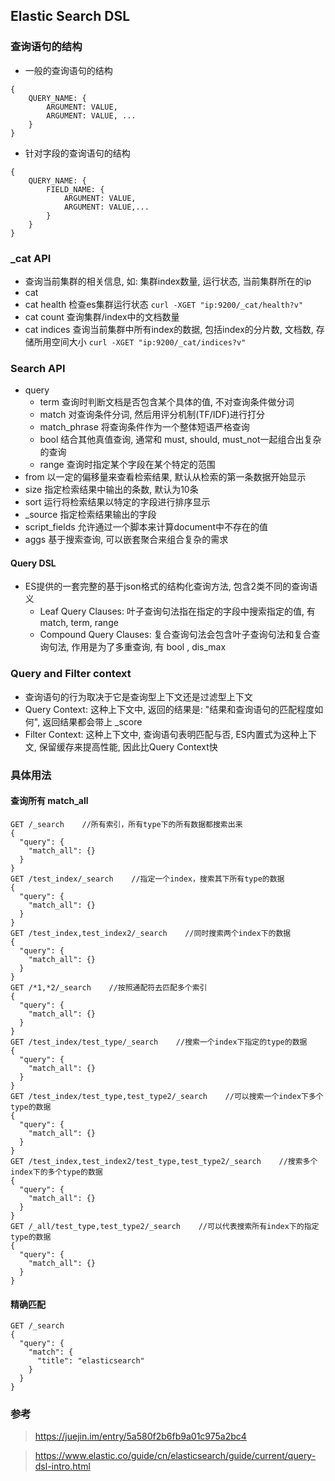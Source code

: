 Elastic Search DSL
---

### 查询语句的结构
+ 一般的查询语句的结构
```shell
{
	QUERY_NAME: {
		ARGUMENT: VALUE,
		ARGUMENT: VALUE, ...
	}
}
```
+ 针对字段的查询语句的结构
```shell
{
    QUERY_NAME: {
        FIELD_NAME: {
            ARGUMENT: VALUE,
            ARGUMENT: VALUE,...
        }
    }
}
```


### _cat API
+ 查询当前集群的相关信息, 如: 集群index数量, 运行状态, 当前集群所在的ip
+ cat 
+ cat health 检查es集群运行状态 `curl -XGET "ip:9200/_cat/health?v"`
+ cat count 查询集群/index中的文档数量 
+ cat indices 查询当前集群中所有index的数据, 包括index的分片数, 文档数, 存储所用空间大小 `curl -XGET "ip:9200/_cat/indices?v"`



### Search API
+ query
	+ term  查询时判断文档是否包含某个具体的值, 不对查询条件做分词
	+ match 对查询条件分词, 然后用评分机制(TF/IDF)进行打分
	+ match_phrase 将查询条件作为一个整体短语严格查询
	+ bool 结合其他真值查询, 通常和 must, should, must_not一起组合出复杂的查询
	+ range 查询时指定某个字段在某个特定的范围
+ from 以一定的偏移量来查看检索结果, 默认从检索的第一条数据开始显示
+ size 指定检索结果中输出的条数, 默认为10条
+ sort 运行将检索结果以特定的字段进行排序显示
+ _source 指定检索结果输出的字段
+ script_fields 允许通过一个脚本来计算document中不存在的值
+ aggs 基于搜索查询, 可以嵌套聚合来组合复杂的需求

#### Query DSL
+ ES提供的一套完整的基于json格式的结构化查询方法, 包含2类不同的查询语义
	+ Leaf Query Clauses: 叶子查询句法指在指定的字段中搜索指定的值, 有match, term, range
	+ Compound Query Clauses: 复合查询句法会包含叶子查询句法和复合查询句法, 作用是为了多重查询, 有 bool , dis_max
	


### Query and Filter context
+ 查询语句的行为取决于它是查询型上下文还是过滤型上下文
+ Query Context: 这种上下文中, 返回的结果是: "结果和查询语句的匹配程度如何", 返回结果都会带上 _score
+ Filter Context: 这种上下文中, 查询语句表明匹配与否, ES内置式为这种上下文, 保留缓存来提高性能, 因此比Query Context快


### 具体用法
#### 查询所有 match_all
```shell
GET /_search    //所有索引，所有type下的所有数据都搜索出来
{
  "query": {
    "match_all": {}
  }
}
GET /test_index/_search    //指定一个index，搜索其下所有type的数据
{
  "query": {
    "match_all": {}
  }
}
GET /test_index,test_index2/_search    //同时搜索两个index下的数据
{
  "query": {
    "match_all": {}
  }
}
GET /*1,*2/_search    //按照通配符去匹配多个索引
{
  "query": {
    "match_all": {}
  }
}
GET /test_index/test_type/_search    //搜索一个index下指定的type的数据
{
  "query": {
    "match_all": {}
  }
}
GET /test_index/test_type,test_type2/_search    //可以搜索一个index下多个type的数据
{
  "query": {
    "match_all": {}
  }
}
GET /test_index,test_index2/test_type,test_type2/_search    //搜索多个index下的多个type的数据
{
  "query": {
    "match_all": {}
  }
}
GET /_all/test_type,test_type2/_search    //可以代表搜索所有index下的指定type的数据
{
  "query": {
    "match_all": {}
  }
}
```
#### 精确匹配
```shell
GET /_search
{
  "query": {
    "match": {
      "title": "elasticsearch"
    }
  }
}
```







### 参考
> https://juejin.im/entry/5a580f2b6fb9a01c975a2bc4

> https://www.elastic.co/guide/cn/elasticsearch/guide/current/query-dsl-intro.html





